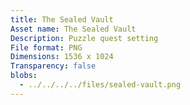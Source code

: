 ```yaml
---
title: The Sealed Vault
Asset name: The Sealed Vault
Description: Puzzle quest setting
File format: PNG
Dimensions: 1536 x 1024
Transparency: false
blobs:
  - ../../../../files/sealed-vault.png
---
```

